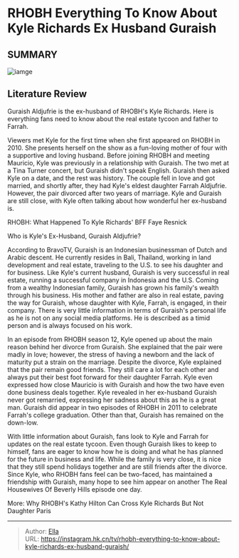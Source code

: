 # RHOBH Everything To Know About Kyle Richards  Ex Husband Guraish


## SUMMARY 

![iamge](https://static1.srcdn.com/wordpress/wp-content/uploads/2022/06/Kyle-Richards-Ex-Husband-Guraish-RHOBH.jpg)

## Literature Review

Guraish Aldjufrie is the ex-husband of RHOBH&#39;s Kyle Richards. Here is everything fans need to know about the real estate tycoon and father to Farrah.





Viewers met Kyle for the first time when she first appeared on RHOBH in 2010. She presents herself on the show as a fun-loving mother of four with a supportive and loving husband. Before joining RHOBH and meeting Mauricio, Kyle was previously in a relationship with Guraish. The two met at a Tina Turner concert, but Guraish didn&#39;t speak English. Guraish then asked Kyle on a date, and the rest was history. The couple fell in love and got married, and shortly after, they had Kyle&#39;s eldest daughter Farrah Aldjufrie. However, the pair divorced after two years of marriage. Kyle and Guraish are still close, with Kyle often talking about how wonderful her ex-husband is.




  RHOBH: What Happened To Kyle Richards&#39; BFF Faye Resnick


 Who is Kyle&#39;s Ex-Husband, Guraish Aldjufrie? 

 

According to BravoTV, Guraish is an Indonesian businessman of Dutch and Arabic descent. He currently resides in Bali, Thailand, working in land development and real estate, traveling to the U.S. to see his daughter and for business. Like Kyle&#39;s current husband, Guraish is very successful in real estate, running a successful company in Indonesia and the U.S. Coming from a wealthy Indonesian family, Guraish has grown his family&#39;s wealth through his business. His mother and father are also in real estate, paving the way for Guraish, whose daughter with Kyle, Farrah, is engaged, in their company. There is very little information in terms of Guraish&#39;s personal life as he is not on any social media platforms. He is described as a timid person and is always focused on his work.




In an episode from RHOBH season 12, Kyle opened up about the main reason behind her divorce from Guraish. She explained that the pair were madly in love; however, the stress of having a newborn and the lack of maturity put a strain on the marriage. Despite the divorce, Kyle explained that the pair remain good friends. They still care a lot for each other and always put their best foot forward for their daughter Farrah. Kyle even expressed how close Mauricio is with Guraish and how the two have even done business deals together. Kyle revealed in her ex-husband Guraish never got remarried, expressing her sadness about this as he is a great man. Guraish did appear in two episodes of RHOBH in 2011 to celebrate Farrah&#39;s college graduation. Other than that, Guraish has remained on the down-low.

With little information about Guraish, fans look to Kyle and Farrah for updates on the real estate tycoon. Even though Guraish likes to keep to himself, fans are eager to know how he is doing and what he has planned for the future in business and life. While the family is very close, it is nice that they still spend holidays together and are still friends after the divorce. Since Kyle, who RHOBH fans feel can be two-faced, has maintained a friendship with Guraish, many hope to see him appear on another The Real Housewives Of Beverly Hills episode one day.




More: Why RHOBH&#39;s Kathy Hilton Can Cross Kyle Richards But Not Daughter Paris



---

> Author: [Ella](https://instagram.hk.cn/)  
> URL: https://instagram.hk.cn/tv/rhobh-everything-to-know-about-kyle-richards-ex-husband-guraish/  

